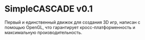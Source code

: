 # SimpleCASCADE v0.1
Первый и единственный движок для создания 3D игр, написан с помощью OpenGL, что гарантирует кросс-платформенность и максимальную производительность.
